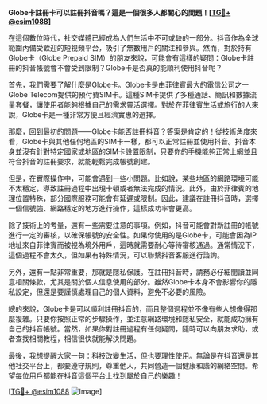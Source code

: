 **Globe卡註冊卡可以註冊抖音嗎？這是一個很多人都關心的問題！[[TG💪+ @esim1088](https://t.me/s/esim1088)]**

在這個數位時代，社交媒體已經成為人們生活中不可或缺的一部分。抖音作為全球範圍內備受歡迎的短視頻平台，吸引了無數用戶的關注和參與。然而，對於持有Globe卡（Globe Prepaid SIM）的朋友來說，可能會有這樣的疑問：Globe卡註冊的抖音帳號會不會受到限制？Globe卡是否真的能順利使用抖音呢？

首先，我們需要了解什麼是Globe卡。Globe卡是由菲律賓最大的電信公司之一Globe Telecom提供的預付費SIM卡。這種SIM卡提供了多種通話、簡訊和數據流量套餐，讓使用者能夠根據自己的需求靈活選擇。對於在菲律賓生活或旅行的人來說，Globe卡是一種非常方便且經濟實惠的選擇。

那麼，回到最初的問題——Globe卡能否註冊抖音？答案是肯定的！從技術角度來看，Globe卡與其他任何地區的SIM卡一樣，都可以正常註冊並使用抖音。抖音本身並沒有針對特定國家或地區的SIM卡設置限制，只要你的手機能夠正常上網並且符合抖音的註冊要求，就能輕鬆完成帳號創建。

但是，在實際操作中，可能會遇到一些小問題。比如說，某些地區的網路環境可能不太穩定，導致註冊過程中出現卡頓或者無法完成的情況。此外，由於菲律賓的地理位置特殊，部分國際服務可能會有延遲或限制。因此，建議在註冊抖音時，選擇一個信號強、網路穩定的地方進行操作，這樣成功率會更高。

除了技術上的考量，還有一些需要注意的事項。例如，抖音可能會對新註冊的帳號進行一定的審核，以確保帳號的安全性。如果你使用的是Globe卡，可能會因為IP地址來自菲律賓而被視為境外用戶，這時就需要耐心等待審核通過。通常情況下，這個過程不會太久，但如果有特殊情況，可以聯繫抖音客服進行諮詢。

另外，還有一點非常重要，那就是隱私保護。在註冊抖音時，請務必仔細閱讀並同意相關條款，尤其是關於個人信息使用的部分。雖然Globe卡本身不會影響你的隱私設定，但還是要謹慎處理自己的個人資料，避免不必要的風險。

總的來說，Globe卡是可以順利註冊抖音的，而且整個過程並不像有些人想像得那麼複雜。只要你按照正常的步驟操作，並注意網路環境和隱私安全，就能成功擁有自己的抖音帳號。當然，如果你對註冊過程有任何疑問，隨時可以向朋友求助，或者查找相關教程，相信很快就能解決問題。

最後，我想提醒大家一句：科技改變生活，但也要理性使用。無論是在抖音還是其他社交平台上，都要遵守規則，尊重他人，共同營造一個健康和諧的網絡空間。希望每位用戶都能在抖音這個平台上找到屬於自己的樂趣！

[[TG💪+ @esim1088](https://t.me/s/esim1088) ![Image](https://i.postimg.cc/4NQfJmqS/Snipaste-2025-05-13-00-14-12.png)]